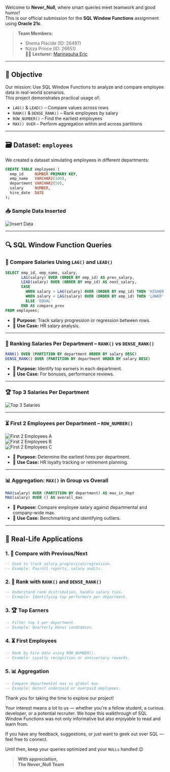 

Welcome to **Never_Null**, where smart queries meet teamwork and good humor!  
This is our official submission for the **SQL Window Functions** assignment using **Oracle 21c**.

> **Team Members:**  
> - Shema Placide (ID: 26497)  
> - Nziza Prince (ID: 26651)  
> 👨‍🏫 **Lecturer:** [Maniraguha Eric](https://github.com/ericmaniraguha)

---

## 🎯 Objective

Our mission: Use SQL Window Functions to analyze and compare employee data in real-world scenarios.  
This project demonstrates practical usage of:

- `LAG()` & `LEAD()` – Compare values across rows  
- `RANK()` & `DENSE_RANK()` – Rank employees by salary  
- `ROW_NUMBER()` – Find the earliest employees  
- `MAX() OVER` – Perform aggregation within and across partitions

---

## 🗃️ Dataset: `employees`

We created a dataset simulating employees in different departments:

```sql
CREATE TABLE employees (
  emp_id     NUMBER PRIMARY KEY,
  emp_name   VARCHAR2(100),
  department VARCHAR2(50),
  salary     NUMBER,
  hire_date  DATE
);
```

### 📥 Sample Data Inserted

![Insert Data](https://github.com/user-attachments/assets/0ea26e63-38af-4de0-a442-7b5e09de7621)

---

## 🔍 SQL Window Function Queries

### 🔁 Compare Salaries Using `LAG()` and `LEAD()`
```sql
SELECT emp_id, emp_name, salary,
       LAG(salary) OVER (ORDER BY emp_id) AS prev_salary,
       LEAD(salary) OVER (ORDER BY emp_id) AS next_salary,
       CASE
         WHEN salary > LAG(salary) OVER (ORDER BY emp_id) THEN 'HIGHER'
         WHEN salary < LAG(salary) OVER (ORDER BY emp_id) THEN 'LOWER'
         ELSE 'EQUAL'
       END AS compare_prev
FROM employees;
```
- 📌 **Purpose:** Track salary progression or regression between rows.
- 🧠 **Use Case:** HR salary analysis.

---

### 🥇 Ranking Salaries Per Department – `RANK()` vs `DENSE_RANK()`
```sql
RANK() OVER (PARTITION BY department ORDER BY salary DESC)
DENSE_RANK() OVER (PARTITION BY department ORDER BY salary DESC)
```
- 📌 **Purpose:** Identify top earners in each department.
- 🧠 **Use Case:** For bonuses, performance reviews.

---

### 🏆 Top 3 Salaries Per Department
![Top 3 Salaries](https://github.com/user-attachments/assets/dc69c589-6adb-4e10-aa41-64963e98349e)

---

### ⏳ First 2 Employees per Department – `ROW_NUMBER()`
![First 2 Employees A](https://github.com/user-attachments/assets/6e760cfd-49d6-452e-9d82-170fa6903911)  
![First 2 Employees B](https://github.com/user-attachments/assets/baf7d620-921f-4269-ad0c-8368d150130d)  
![First 2 Employees C](https://github.com/user-attachments/assets/edf0d908-69c6-4c67-ba88-f1ead7c073c6)

- 📌 **Purpose:** Determine the earliest hires per department.
- 🧠 **Use Case:** HR loyalty tracking or retirement planning.

---

### 📊 Aggregation: `MAX()` in Group vs Overall
```sql
MAX(salary) OVER (PARTITION BY department) AS max_in_dept
MAX(salary) OVER () AS overall_max
```
- 📌 **Purpose:** Compare employee salary against departmental and company-wide max.
- 🧠 **Use Case:** Benchmarking and identifying outliers.

---

## 🧠 Real-Life Applications

### 1. 🔁 Compare with Previous/Next
```sql
-- Used to track salary progression/regression.
-- Example: Payroll reports, salary audits.
```

### 2. 🏅 Rank with `RANK()` and `DENSE_RANK()`
```sql
-- Understand rank distribution, handle salary ties.
-- Example: Identifying top performers per department.
```

### 3. 🏆 Top Earners
```sql
-- Filter top 3 per department.
-- Example: Quarterly bonus candidates.
```

### 4. ⏳ First Employees
```sql
-- Rank by hire date using ROW_NUMBER().
-- Example: Loyalty recognition or anniversary rewards.
```

### 5. 📊 Aggregation
```sql
-- Compare departmental max vs global max.
-- Example: Detect underpaid or overpaid employees.
```



Thank you for taking the time to explore our project!

Your interest means a lot to us — whether you're a fellow student, a curious developer, or a potential recruiter. We hope this walkthrough of SQL Window Functions was not only informative but also enjoyable to read and learn from.

If you have any feedback, suggestions, or just want to geek out over SQL — feel free to connect.

Until then, keep your queries optimized and your `NULLs` handled 😉

> **With appreciation,**  
> **The Never_Null Team**



